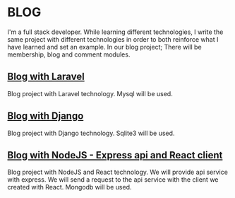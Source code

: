 # BLOG
I'm a full stack developer. While learning different technologies, I write the same project with different technologies in order to both reinforce what I have learned and set an example. In our blog project; There will be membership, blog and comment modules.

## [Blog with Laravel](https://github.com/mstgnz/blog/tree/main/laravel)
Blog project with Laravel technology. Mysql will be used.

## [Blog with Django](https://github.com/mstgnz/blog/tree/main/django)
Blog project with Django technology. Sqlite3 will be used.

## [Blog with NodeJS - Express api and React client](https://github.com/mstgnz/blog/tree/main/nodejs)
Blog project with NodeJS and React technology. We will provide api service with express. We will send a request to the api service with the client we created with React. Mongodb will be used.